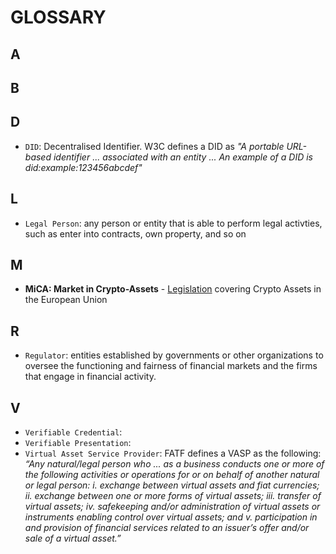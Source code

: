 # GLOSSARY



## A


## B


## D

- `DID`: Decentralised Identifier. W3C defines a DID as *"A portable URL-based identifier ... associated with an entity ... An example of a DID is did:example:123456abcdef"*


## L

- `Legal Person`: any person or entity that is able to perform legal activties, such as enter into contracts, own property, and so on


## M

- **MiCA: Market in Crypto-Assets** - [Legislation](https://eur-lex.europa.eu/legal-content/EN/TXT/?uri=CELEX%3A52020PC0593) covering Crypto Assets in the European Union


## R

- `Regulator`: entities established by governments or other organizations to oversee the functioning and fairness of financial markets and the firms that engage in financial activity.



## V

- `Verifiable Credential`:
- `Verifiable Presentation`: 
- `Virtual Asset Service Provider`: FATF defines a VASP as the following: *“Any natural/legal person who ...  as a business conducts one or more of the following activities or operations for or on behalf of another natural or legal person: i. exchange between virtual assets and fiat currencies; ii. exchange between one or more forms of virtual assets; iii. transfer of virtual assets; iv. safekeeping and/or administration of virtual assets or instruments enabling control over virtual assets; and v. participation in and provision of financial services related to an issuer’s offer and/or sale of a virtual asset.”*






